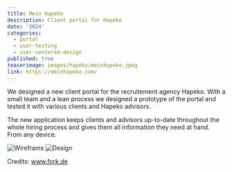 ```yaml
---
title: Mein Hapeko
description: Client portal for Hapeko 
date: '2024'
categories:
  - portal
  - user-testing
  - user-centered-design
published: true
teaserimage: images/hapeko/meinhapeko.jpeg
link: https://meinhapeko.com/
---
```


We designed a new client portal for the recruitement agency Hapeko. With a small team and a lean process we designed a prototype of the portal and tested it with various clients and Hapeko advisors.

The new application keeps clients and advisors up-to-date throughout the whole hiring process and gives them all information they need at hand. From any device.



![Wireframs](/images/hapeko/wireframes.jpeg)
![Design](/images/hapeko/meinhapeko.jpeg)


Credits: www.fork.de